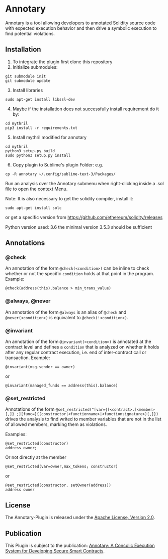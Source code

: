 # Annotary
Annotary is a tool allowing developers to annotated Solidity source code with expected execution behavior and then drive a symbolic execution to find potential violations.

## Installation

1) To integrate the plugin first clone this repository
2) Initialize submodules:

```
git submodule init
git submodule update
```

3) Install libraries
```
sudo apt-get install libssl-dev
```

4) Maybe if the installation does not successfully install requirement do it by:
```
cd mythril
pip3 install -r requirements.txt
```

5) Install mythril modified for annotary
```
cd mythril
python3 setup.py build
sudo python3 setup.py install
```

6) Copy plugin to Sublime's plugin Folder: e.g.
```
cp -R annotary ~/.config/sublime-text-3/Packages/
```
Run an analysis over the Annotary submenu when right-clicking inside a .sol file to open the context Menu.

Note:
It is also necessary to get the solidity compiler, install it:
```
sudo apt-get install solc
```
or get a specific version from https://github.com/ethereum/solidity/releases

Python version used: 3.6 the minimal version 3.5.3 should be sufficient

## Annotations

### @check
An annotation of the form `@check(<condition>)` can be inline to check whether or not the specific `condition` holds at that point in the program.
Example:
```
@check(address(this).balance > min_trans_value)
```

### @always, @never
An annotation of the form `@always` is an alias of `@check` and `@never(<condition>)` is equivalent to  `@check(!<condition>)`.

### @invariant
An annotation of the form `@invariant(<condition>)` is annotated at the contract level and defines a `condition` that is analyzed on whether it holds after any regular contract execution, i.e. end of inter-contract call or transaction.
Example:
```
@invariant(msg.sender == owner)
```
or
```
@invariant(managed_funds == address(this).balance)
```

### @set_restricted
Annotations of the form `@set_restricted("[var={[<contract>.]<member>[,]} ;][func=]{(constructor|<functionname>|<functionsignature>)[,]})` drives the analysis to find writed to member variables that are not in the list of allowed members, marking them as violations.

Examples:
```
@set_restricted(constructor)
address owner;
```
Or not directly at the member
```
@set_restricted(var=owner,max_tokens; constructor)
```
or
```
@set_restricted(constructor, setOwner(address))
address owner
```
## License
The Annotary-Plugin is released under the [Apache License, Version 2.0](https://opensource.org/licenses/Apache-2.0).

## Publication
This Plugin is subject to the publication: [Annotary: A Concolic Execution System for Developing Secure Smart Contracts](https://arxiv.org/pdf/1907.03868).






